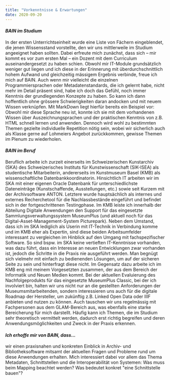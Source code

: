 ```yaml
---
title: "Vorkenntnisse & Erwartungen"
date: 2020-09-20
---
```

#### *BAIN im Studium*
In der ersten Unterrichtseinheit wurde eine Liste von Fächern eingeblendet, die jenen Wissensstand vorstellte, den wir uns mittlerweile im Studium angeeignet haben sollten. Dabei erfreute mich zunächst, dass sich – mir kommt es vor zum ersten Mal – ein Dozent mit dem Curriculum auseinandergesetzt zu haben schien. Obwohl mir IT-Module grundsätzlich weniger gut liegen und ich diese in der Erinnerung mit überdurchschnittlich hohem Aufwand und gleichzeitig mässigem Ergebnis verbinde, freue ich mich auf BAIN. Auch wenn mir vielleicht die einzelnen Programmiersprachen oder Metadatenstandards, die ich gelernt habe, nicht mehr im Detail präsent sind, habe ich doch das Gefühl, noch immer Kenntnis der grundlegenden Konzepte zu haben. So kann ich dann hoffentlich ohne grössere Schwierigkeiten daran andocken und mit neuem Wissen verknüpfen. Mit MarkDown liegt hierfür bereits ein Beispiel vor: Obwohl mir diese Sprache neu ist, konnte ich sie mit dem vorhandenen Wissen über Auszeichnungsprachen und der praktischen Kenntnis von z.B. HTML schnell lernen und anwenden. Dennoch wird wohl zu bestimmten Themen gezielte individuelle Repetition nötig sein, wobei wir sicherlich auch als Klasse gerne auf Lohmeiers Angebot zurückkommen, gewisse Themen im Plenum zu wiederholen.


#### *BAIN im Beruf*
Beruflich arbeite ich zurzeit einerseits im Schweizerischen Kunstarchiv (SKA) des Schweizerisches Instituts für Kunstwissenschaft (SIK-ISEA) als studentische Mitarbeiterin, andererseits im Kunstmuseum Basel (KMB) als wissenschaftliche Datenbankkoordinatorin. Hinsichtlich IT arbeiten wir im SKA mit einer eigenen Oracle Datenbank für unterschiedlichste Dateneinträge (Kunstschaffende, Ausstellungen, etc.) sowie seit Kurzem mit der Archivsoftware ANTON. Letztere wurde hauptsächlich als internes und externes Recherchetool für die Nachlassbestände eingeführt und befindet sich in der fortgeschrittenen Testingphase. Im KMB leiste ich innerhalb der Abteilung Digitale Anwendungen den Support für das eingesetzte Sammlungsverwaltungssystem MuseumPlus (und aktuell noch für das Digital-Asset-Management-System Picturepark). Neben dem Umstand, dass ich im SKA lediglich als Userin mit IT-Technik in Verbindung komme und im KMB eher als Expertin, sind diese beiden Arbeitsumfelder interessant zu vergleichen im Hinblick auf den Umgang mit fachspezifischer Software. So sind bspw. im SKA keine vertieften IT-Kenntnisse vorhanden, was dazu führt, dass ein Interesse an neuen Entwicklungen zwar vorhanden ist, jedoch die Schritte in die Praxis nie ausgeführt werden. Man begnügt sich vielmehr mit einfach zu bedienenden Lösungen, um auf der sicheren Seite zu sein und hinterfragt diese nicht. Im Gegensatz dazu arbeite ich im KMB eng mit meinem Vorgesetzten zusammen, der aus dem Bereich der Informatik und Neuen Medien kommt. Bei der aktuellen Evaluierung des Nachfolgeprodukts für das eingesetzte MuseumPlus Classic, bei der ich involviert bin, halten wir uns nicht nur an die gestellten Anforderungen der Museumsmitarbeitenden, sondern interessieren uns auch für die digitale Roadmap der Hersteller, um zukünftig z.B. Linked Open Data oder IIIF anbieten und nutzen zu können. Auch tauschen wir uns regelmässig mit Fachpersonen aus dem GLAM-Bereich aus, was ebenfalls eine starke Bereicherung für mich darstellt. Häufig kann ich Themen, die im Studium sehr theoretisch vermittelt werden, dadurch erst richtig begreifen und deren Anwendungsmöglichkeiten und Zweck in der Praxis erkennen.


#### *Ich erhoffe mir von BAIN, dass...*
wir einen praxisnahen und konkreten Einblick in Archiv- und Bibliotheksoftware mitsamt der aktuellen Fragen und Probleme rund um diese Anwendungen erhalten. Mich interessiert dabei vor allem das Thema Metadaten, Schnittstellen und die Interoperabilität von Systemen: Was muss beim Mapping beachtet werden? Was bedeutet konkret "eine Schnittstelle bauen"?


